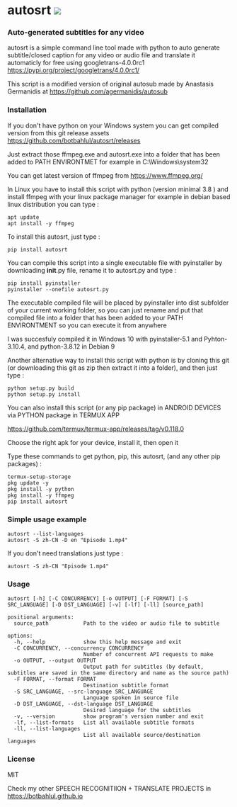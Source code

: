# autosrt <a href="https://pypi.python.org/pypi/autosrt"><img src="https://img.shields.io/pypi/v/autosrt.svg"></img></a>
  
### Auto-generated subtitles for any video
autosrt is a simple command line tool made with python to auto generate subtitle/closed caption for any video or audio file and translate it automaticly for free using googletrans-4.0.0rc1 https://pypi.org/project/googletrans/4.0.0rc1/

This script is a modified version of original autosub made by Anastasis Germanidis at https://github.com/agermanidis/autosub

### Installation
If you don't have python on your Windows system you can get compiled version from this git release assets
https://github.com/botbahlul/autosrt/releases

Just extract those ffmpeg.exe and autosrt.exe into a folder that has been added to PATH ENVIRONTMET for example in C:\Windows\system32

You can get latest version of ffmpeg from https://www.ffmpeg.org/

In Linux you have to install this script with python (version minimal 3.8 ) and install ffmpeg with your linux package manager for example in debian based linux distribution you can type :

```
apt update
apt install -y ffmpeg
```

To install this autosrt, just type :
```
pip install autosrt
```

You can compile this script into a single executable file with pyinstaller by downloading __init__.py file, rename it to autosrt.py and type :
```
pip install pyinstaller
pyinstaller --onefile autosrt.py
```

The executable compiled file will be placed by pyinstaller into dist subfolder of your current working folder, so you can just rename and put that compiled file into a folder that has been added to your PATH ENVIRONTMENT so you can execute it from anywhere

I was succesfuly compiled it in Windows 10 with pyinstaller-5.1 and Pyhton-3.10.4, and python-3.8.12 in Debian 9

Another alternative way to install this script with python is by cloning this git (or downloading this git as zip then extract it into a folder), and then just type :

```
python setup.py build
python setup.py install
```

You can also install this script (or any pip package) in ANDROID DEVICES via PYTHON package in TERMUX APP

https://github.com/termux/termux-app/releases/tag/v0.118.0

Choose the right apk for your device, install it, then open it

Type these commands to get python, pip, this autosrt, (and any other pip packages) :

```
termux-setup-storage
pkg update -y
pkg install -y python
pkg install -y ffmpeg
pip install autosrt
```

### Simple usage example 

```
autosrt --list-languages
autosrt -S zh-CN -D en "Episode 1.mp4"
```

If you don't need translations just type :
```
autosrt -S zh-CN "Episode 1.mp4"
```

### Usage

```
autosrt [-h] [-C CONCURRENCY] [-o OUTPUT] [-F FORMAT] [-S SRC_LANGUAGE] [-D DST_LANGUAGE] [-v] [-lf] [-ll] [source_path]

positional arguments:
  source_path           Path to the video or audio file to subtitle

options:
  -h, --help            show this help message and exit
  -C CONCURRENCY, --concurrency CONCURRENCY
                        Number of concurrent API requests to make
  -o OUTPUT, --output OUTPUT
                        Output path for subtitles (by default, subtitles are saved in the same directory and name as the source path)
  -F FORMAT, --format FORMAT
                        Destination subtitle format
  -S SRC_LANGUAGE, --src-language SRC_LANGUAGE
                        Language spoken in source file
  -D DST_LANGUAGE, --dst-language DST_LANGUAGE
                        Desired language for the subtitles
  -v, --version         show program's version number and exit
  -lf, --list-formats   List all available subtitle formats
  -ll, --list-languages
                        List all available source/destination languages
```

### License

MIT

Check my other SPEECH RECOGNITIION + TRANSLATE PROJECTS in https://botbahlul.github.io
